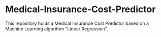 # Medical-Insurance-Cost-Predictor
This repository holds a Medical Insurance Cost Predictor based on a Machine Learning algorithm "Linear Regression".
